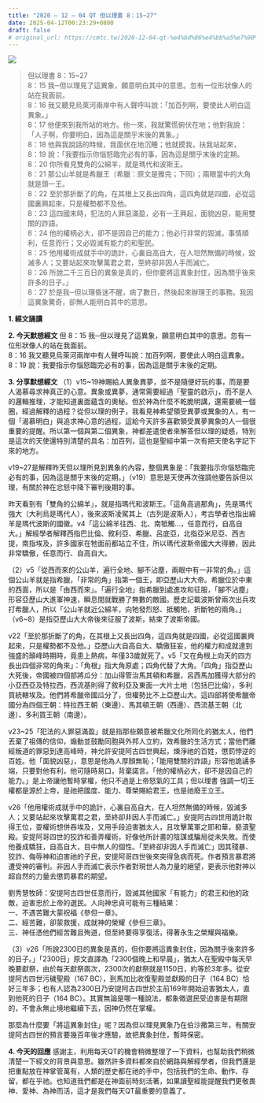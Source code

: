 ```yaml
---
title: "2020 – 12 – 04 QT 但以理書 8：15~27"
date: 2025-04-12T00:23:29+0800
draft: false
# original_url: https://cmtc.tw/2020-12-04-qt-%e4%bd%86%e4%bb%a5%e7%90%86%e6%9b%b8-8%ef%bc%9a1527
---
```


![](/images/qt.jpg)
> 但以理書 8：15\~27  
> 8：15 我─但以理見了這異象，願意明白其中的意思。忽有一位形狀像人的站在我面前。  
> 8：16 我又聽見烏萊河兩岸中有人聲呼叫說：「加百列啊，要使此人明白這異象。」  
> 8：17 他便來到我所站的地方。他一來，我就驚慌俯伏在地；他對我說：「人子啊，你要明白，因為這是關乎末後的異象。」  
> 8：18 他與我說話的時候，我面伏在地沉睡；他就摸我，扶我站起來，  
> 8：19 說：「我要指示你惱怒臨完必有的事，因為這是關乎末後的定期。  
> 8：20 你所看見雙角的公綿羊，就是瑪代和波斯王。  
> 8：21 那公山羊就是希臘王（希臘：原文是雅完；下同）；兩眼當中的大角就是頭一王。  
> 8：22 至於那折斷了的角，在其根上又長出四角，這四角就是四國，必從這國裏興起來，只是權勢都不及他。  
> 8：23 這四國末時，犯法的人罪惡滿盈，必有一王興起，面貌凶惡，能用雙關的詐語。  
> 8：24 他的權柄必大，卻不是因自己的能力；他必行非常的毀滅，事情順利，任意而行；又必毀滅有能力的和聖民。  
> 8：25 他用權術成就手中的詭計，心裏自高自大，在人坦然無備的時候，毀滅多人；又要站起來攻擊萬君之君，至終卻非因人手而滅亡。  
> 8：26 所說二千三百日的異象是真的，但你要將這異象封住，因為關乎後來許多的日子。」  
> 8：27 於是我─但以理昏迷不醒，病了數日，然後起來辦理王的事務。我因這異象驚奇，卻無人能明白其中的意思。

**1. 經文誦讀**

**2.  今天默想經文**
但 8：15 我─但以理見了這異象，願意明白其中的意思。忽有一位形狀像人的站在我面前。  
8：16 我又聽見烏萊河兩岸中有人聲呼叫說：加百列啊，要使此人明白這異象。  
8：19 說：我要指示你惱怒臨完必有的事，因為這是關乎末後的定期。

**3. 分享默想經文**
（1）v15\~19神賜給人異象異夢，並不是隨便好玩的事，而是要人渴慕尋求神真正的心意。異象或異夢，通常需要經過「聖靈的啟示」，而不是人的邏輯推理，才能知道裏面蘊含的奧秘。但於神為什麼不乾脆明講，還需要繞一個圈，經過解釋的過程？從但以理的例子，我看見神希望領受異夢或異象的人，有一個「渴慕明白」與追求神心意的過程，這給今天許多喜歡領受異夢異象的人一個很重要的提醒。所以第一個與第二個異象，神都差遣使者來解答但以理的疑惑，特別是這次的天使還特別清楚的具名：加百列，這也是聖經中第一次有把天使名字記下來的地方。

v19\~27是解釋昨天但以理所見到異象的內容，整個異象是：「我要指示你惱怒臨完必有的事，因為這是關乎末後的定期。」（v19）意思是天使再次強調他要告訴但以理，有關於神在忿怒中降下審判後期的事。

昨天看到有「雙角的公綿羊」，就是指瑪代和波斯王。「這角高過那角」，先是瑪代強大（大利烏是瑪代人），後來波斯凌駕其上（古列是波斯人），考古學者也指出綿羊是瑪代波斯的國徽。v4「這公綿羊往西、北、南牴觸…，任意而行，自高自大。」解經學者解釋西指巴比倫、敘利亞、希臘、呂底亞，北指亞米尼亞、西古提，南指埃及，許多國家在牠面前都站立不住，所以瑪代波斯帝國大大得勝，因此非常驕傲，任意而行、自高自大。

（2）v5「從西而來的公山羊，遍行全地、腳不沾塵，兩眼中有一非常的角。」這個公山羊就是指希臘，「非常的角」指第一個王，即亞歷山大大帝。希臘位於中東的西面，所以是「由西而來」。「遍行全地」指希臘到處進攻和征服，「腳不沾塵」形容亞歷山大進軍神速，瞬息間就戰勝了無數的敵國。歷史記載波斯曾兩次出兵攻打希臘人，所以「公山羊就近公綿羊，向牠發烈怒、抵觸牠，折斷牠的兩角。」（v6\~8）是指亞歷山大大帝後來征服了波斯，結束了波斯帝國。

v22「至於那折斷了的角，在其根上又長出四角，這四角就是四國，必從這國裏興起來，只是權勢都不及他。」亞歷山大自高自大、驕傲狂妄，他的權力和成就達到強盛的顛峰時期時，竟患上熱病，年僅33歲就死了。v5「又在角根上向天的四方長出四個非常的角來」：「角根」指大角原處；四角代替了大角。「四角」指亞歷山大死後，帝國被四個部將瓜分：加山得管治馬其頓和希臘，呂西馬加獲得大部分的小亞西亞及特拉西，西流基則得了敘利亞及東面一大片土地（包括巴比倫），多利買統轄埃及。他們將希臘帝國瓜分了，但權勢比不上亞歷山大。這四部將使希臘帝國分為四個王朝：特拉西王朝（東邊）、馬其頓王朝（西邊）、西流基王朝（北邊）、多利買王朝（南邊）。

v23\~25「犯法的人罪惡滿盈」就是指那些願意被希臘文化所同化的猶太人，他們丟棄了祖傳的信仰，煽動並鼓勵同胞與外邦人立約，效希臘的生活方式；當他們離經叛道的罪惡到達高峰時，神允許安提阿古四世興起，煉淨祂的百姓，懲罰悖逆的百姓。他「面貌凶惡」，意思是他為人厚顏無恥；「能用雙關的詐語」形容他詭譎多端，只要對他有利，他可隨時易口，背棄諾言。「他的權柄必大，卻不是因自己的能力。」是上帝讓他暫時掌權，他只不過是上帝怒氣的工具；但以理書 強調一切王權都是源於上帝，是祂把國度、能力、尊榮賜給君王，也是祂廢王立王。

v26「他用權術成就手中的詭計，心裏自高自大，在人坦然無備的時候，毀滅多人；又要站起來攻擊萬君之君，至終卻非因人手而滅亡。」安提阿古四世用詭計取得王位，耍權術想併吞埃及，又用手段迫害猶太人，且攻擊萬軍之耶和華，褻瀆聖殿。安提阿哥四世的狡詐和善弄權術，好像他所計畫的陰謀或騙局從未失敗。而使他養成驕狂，自高自大，目中無人的個性。「至終卻非因人手而滅亡」因其殘暴、狡詐、侮辱神和迫害祂的子民，安提阿哥四世後來突得急病而死。作者預言暴君將遭受神的審判。非因人手而滅亡表示作者對現世人為力量的絕望，更表示他對神以超自然的力量去懲罰暴君的期望。

劉秀慧牧師：安提阿古四世任意而行，毀滅其他國家「有能力」的君王和他的政敵，迫害忠於上帝的選民。人向神忠貞可能有三種結果：  
一、不遇苦難大蒙祝福《參但一章》。  
二、經苦難，卻蒙救援，成就神的榮耀《參但三章》。  
三、神任憑他們經苦難且殉道，但至終要得享復活，得著永生之榮耀與福樂。

（3）v26「所說2300日的異象是真的，但你要將這異象封住，因為關乎後來許多的日子。」「2300日」原文直譯為「2300個晚上和早晨」，猶太人在聖殿中每天早晚要獻祭，由於每天獻祭兩次，2300次的獻祭就是1150日，約等於3年多。從安提阿古四世污穢聖殿（167 BC），到馬加比收復聖殿並獻殿的日子（164 BC）恰好三年多；也有人認為2300日乃安提阿古四世於主前169年開始迫害猶太人，直到他死的日子（164 BC）。其實無論是哪一種說法，都象徵選民受迫害是有期限的，不會永無止境地繼續下去，因神仍然在掌權。

那麼為什麼要「將這異象封住」呢？因為但以理見異象乃在伯沙撒第三年，有關安提阿古四世的預言要幾百年後才應驗，故把異象封住，暫時保密。

**4. 今天的回應**
感謝主，利用每天QT的機會稍微整理了一下資料，也幫助我們稍微清楚一下經文的背景與意思。雖然許多資料都來自於網路與解經學者，但我們還是把重點放在神掌管萬有，人類的歷史都在祂的手中，包括我們的生命、動作、存留，都在乎祂。也知道我們都是在神面前時刻活著，如果讀聖經能提醒我們更敬畏神、愛神、為神而活，這才是我們每天QT最重要的意義了。
